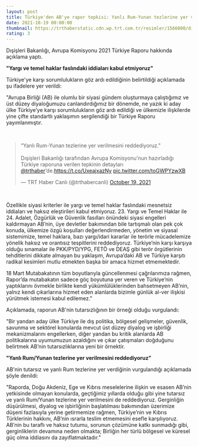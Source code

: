```yaml
--- 
layout: post
title: Türkiye'den AB'ye rapor tepkisi: Yanlı Rum-Yunan tezlerine yer verilmesini reddediyoruz
date: 2021-10-19 00:00:00
thumbnail: https://trthaberstatic.cdn.wp.trt.com.tr/resimler/1566000/disisleri-bakanligi-1567492.jpg
rating: 3
---
```

<p>
	Dışişleri Bakanlığı, Avrupa Komisyonu 2021 Türkiye Raporu hakkında açıklama yaptı.</p>
<p>
	<strong>"Yargı ve temel haklar faslındaki iddiaları kabul etmiyoruz"</strong></p>
<p>
	Türkiye'ye karşı sorumlulukların göz ardı edildiğinin belirtildiği açıklamada şu ifadelere yer verildi:</p>
<p>
	"Avrupa Birliği (AB) ile olumlu bir siyasi gündem oluşturmaya çalıştığımız ve üst düzey diyaloğumuzu canlandırdığımız bir dönemde, ne yazık ki aday ülke Türkiye’ye karşı sorumlulukların göz ardı edildiği ve ülkemizle ilişkilerde yine çifte standartlı yaklaşımın sergilendiği bir Türkiye Raporu yayımlanmıştır.</p>
<p>
	 </p>
<blockquote class="twitter-tweet">
	<p dir="ltr" lang="tr">
		“Yanlı Rum-Yunan tezlerine yer verilmesini reddediyoruz."<br />
		<br />
		Dışişleri Bakanlığı tarafından Avrupa Komisyonu'nun hazırladığı Türkiye raporuna verilen tepkinin detayları <a href="https://twitter.com/trthaber?ref_src=twsrc%5Etfw">@trthaber</a>’de.<a href="https://t.co/UxeajxazNy">https://t.co/UxeajxazNy</a> <a href="https://t.co/toGWPYzwXB">pic.twitter.com/toGWPYzwXB</a></p>
	— TRT Haber Canlı (@trthabercanli) <a href="https://twitter.com/trthabercanli/status/1450525103440154630?ref_src=twsrc%5Etfw">October 19, 2021</a></blockquote>
<script async src="https://platform.twitter.com/widgets.js" charset="utf-8"></script><p>
	 </p>
<p>
	Özellikle siyasi kriterler ile yargı ve temel haklar faslındaki mesnetsiz iddiaları ve haksız eleştirileri kabul etmiyoruz. 23. Yargı ve Temel Haklar ile 24. Adalet, Özgürlük ve Güvenlik fasılları önündeki siyasi engelleri kaldırmayan AB’nin, üye devletler bakımından bile tartışmalı olan pek çok konuda, ülkemize özgü koşulları değerlendirmeden, yönetim ve siyasal sistemimize, temel haklara, bazı yargı/idari kararlar ile terörle mücadelemize yönelik haksız ve orantısız tespitlerini reddediyoruz. Türkiye’nin karşı karşıya olduğu sınamalar ile PKK/PYD/YPG, FETÖ ve DEAŞ gibi terör örgütlerinin tehditlerini dikkate almayan bu yaklaşım, Avrupa’daki AB ve Türkiye karşıtı radikal kesimleri mutlu etmekten başka bir amaca hizmet etmemektedir.</p>
<p>
	18 Mart Mutabakatının tüm boyutlarıyla güncellenmesi çağrılarımıza rağmen, Rapor’da mutabakatın sadece göç boyutuna yer veren ve Türkiye’nin yaptıklarını övmekle birlikte kendi yükümlülüklerinden bahsetmeyen AB’nin, yalnız kendi çıkarlarına hizmet eden alanlarda bizimle günlük al-ver ilişkisi yürütmek istemesi kabul edilemez."</p>
<p>
	Açıklamada, raporun AB'nin tutarsızlığının bir örneği olduğu vurgulandı:</p>
<p>
	"Bir yandan aday ülke Türkiye ile dış politika, bölgesel gelişmeler, güvenlik, savunma ve sektörel konularda mevcut üst düzey diyalog ve işbirliği mekanizmalarını engellerken, diğer yandan bu kritik alanlarda AB politikalarına uyumumuzun azaldığını ve çıkar çatışmaları doğduğunu belirtmek AB’nin tutarsızlıklarına yeni bir örnektir.</p>
<p>
	<strong>"Yanlı Rum/Yunan tezlerine yer verilmesini reddediyoruz"</strong></p>
<p>
	AB'nin tutarsız ve yanlı Rum tezlerine yer verdiğinin vurgulandığı açıklamada şöyle denildi:</p>
<p>
	"Raporda, Doğu Akdeniz, Ege ve Kıbrıs meselelerine ilişkin ve esasen AB’nin yetkisinde olmayan konularda, geçtiğimiz yıllarda olduğu gibi yine tutarsız ve yanlı Rum/Yunan tezlerine yer verilmesini de reddediyoruz. Gerginliğin düşürülmesi, diyalog ve işbirliğinin başlatılması bakımından üzerimize düşeni fazlasıyla yerine getirmemize rağmen, Türkiye’nin ve Kıbrıs Türklerinin hakkını, AB’nin ısrarla teslim etmemesini esefle karşılıyoruz. AB’nin bu taraflı ve haksız tutumu, sorunun çözümüne katkı sunmadığı gibi, gerginliklerin devamına neden olmakta; Birliğin her türlü bölgesel ve küresel güç olma iddiasını da zayıflatmaktadır."</p>
